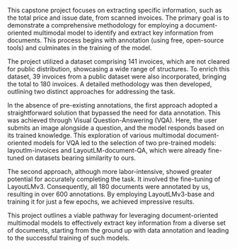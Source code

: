 This capstone project focuses on extracting specific information, such as the total price and issue date, from scanned invoices. The primary goal is to demonstrate a comprehensive methodology for employing a document-oriented multimodal model to identify and extract key information from documents. This process begins with annotation (using free, open-source tools) and culminates in the training of the model.

The project utilized a dataset comprising 141 invoices, which are not cleared for public distribution, showcasing a wide range of structures. To enrich this dataset, 39 invoices from a public dataset were also incorporated, bringing the total to 180 invoices. A detailed methodology was then developed, outlining two distinct approaches for addressing the task.

In the absence of pre-existing annotations, the first approach adopted a straightforward solution that bypassed the need for data annotation. This was achieved through Visual Question-Answering (VQA). Here, the user submits an image alongside a question, and the model responds based on its trained knowledge. This exploration of various multimodal document-oriented models for VQA led to the selection of two pre-trained models: layoutlm-invoices and LayoutLM-document-QA, which were already fine-tuned on datasets bearing similarity to ours.

The second approach, although more labor-intensive, showed greater potential for accurately completing the task. It involved the fine-tuning of LayoutLMv3. Consequently, all 180 documents were annotated by us, resulting in over 600 annotations. By employing LayoutLMv3-base and training it for just a few epochs, we achieved impressive results.

This project outlines a viable pathway for leveraging document-oriented multimodal models to effectively extract key information from a diverse set of documents, starting from the ground up with data annotation and leading to the successful training of such models.
